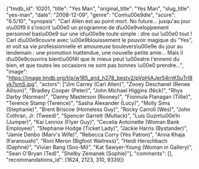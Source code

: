 {"tmdb_id": 10201, "title": "Yes Man", "original_title": "Yes Man", "slug_title": "yes-man", "date": "2008-12-09", "genre": "Com\u00e9die", "score": "6.5/10", "synopsis": "Carl Allen est au point mort. No future... jusqu'au jour o\u00f9 il s'inscrit \u00e0 un programme de d\u00e9veloppement personnel bas\u00e9 sur une id\u00e9e toute simple : dire oui \u00e0 tout ! Carl d\u00e9couvre avec \u00e9blouissement le pouvoir magique du \"Yes\", et voit sa vie professionnelle et amoureuse boulevers\u00e9e du jour au lendemain : une promotion inattendue, une nouvelle petite amie... Mais il d\u00e9couvrira bient\u00f4t que le mieux peut \u00eatre l'ennemi du bien, et que toutes les occasions ne sont pas bonnes \u00e0 prendre...", "image": "https://image.tmdb.org/t/p/w185_and_h278_bestv2/pVpHjAJer54rnKSuTrI8yk7smS.jpg", "actors": ["Jim Carrey (Carl Allen)", "Zooey Deschanel (Renee Allison)", "Bradley Cooper (Peter)", "John Michael Higgins (Nick)", "Rhys Darby (Norman)", "Danny Masterson (Rooney)", "Fionnula Flanagan (Tillie)", "Terence Stamp (Terence)", "Sasha Alexander (Lucy)", "Molly Sims (Stephanie)", "Brent Briscoe (Homeless Guy)", "Rocky Carroll (Wes)", "John Cothran, Jr. (Tweed)", "Spencer Garrett (Multack)", "Luis Guzm\u00e1n (Jumper)", "Kai Lennox (Flyer Guy)", "Cecelia Antoinette (Woman Bank Employee)", "Stephanie Hodge (Ticket Lady)", "Jackie Harris (Bystander)", "Jamie Denbo (Marv's Wife)", "Rebecca Corry (Yes Patron)", "Anna Khaja (Faranoush)", "Roni Meron (Bigfoot Waitress)", "Heidi Herschbach (Daphne)", "Vivian Bang (Soo-Mi)", "Kat Sawyer-Young (Woman in Gallery)", "Sean O'Bryan (Ted)", "Shelby Zemanek (Sophie)"], "comments": [], "recommandations_id": [1624, 2123, 310, 9339]}
